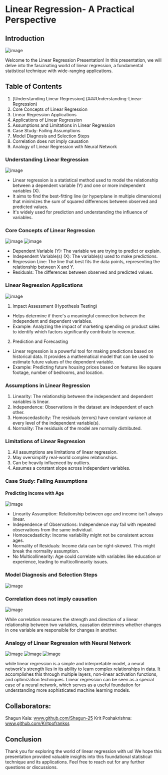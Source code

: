 # Linear Regression- A Practical Perspective

## Introduction

![image](https://github.com/Shagun-25/Linear_Regression_Presentation/assets/65088716/cb83c857-75e9-455e-8b83-39841c9c7eaf)

Welcome to the Linear Regression Presentation! In this presentation, we will delve into the fascinating world of linear regression, a fundamental statistical technique with wide-ranging applications.

## Table of Contents
1. [Understanding Linear Regression] (###Understanding-Linear-Regression)
2. Core Concepts of Linear Regression
3. Linear Regression Applications
4. Applications of Linear Regression
5. Assumptions and Limitations in Linear Regression
6. Case Study: Failing Assumptions
7. Model Diagnosis and Selection Steps
8. Correlation does not imply causation
9. Analogy of Linear Regression with Neural Network

### Understanding Linear Regression

![image](https://github.com/Shagun-25/Linear_Regression_Presentation/assets/65088716/13231537-112d-480e-b410-60ffa188f0e9)

* Linear regression is a statistical method used to model the relationship between a dependent variable (Y) and one or more independent variables (X).
* It aims to find the best-fitting line (or hyperplane in multiple dimensions) that minimizes the sum of squared differences between observed and predicted values.
* It's widely used for prediction and understanding the influence of variables.

### Core Concepts of Linear Regression

![image](https://github.com/Shagun-25/Linear_Regression_Presentation/assets/65088716/9532f285-bfc9-4b85-940e-a64f43ad4383)
![image](https://github.com/Shagun-25/Linear_Regression_Presentation/assets/65088716/af4d646b-1525-46b6-8cab-e5d8ffc0eebb)

* Dependent Variable (Y): The variable we are trying to predict or explain.
* Independent Variable(s) (X): The variable(s) used to make predictions.
* Regression Line: The line that best fits the data points, representing the relationship between X and Y.
* Residuals: The differences between observed and predicted values.

### Linear Regression Applications

![image](https://github.com/Shagun-25/Linear_Regression_Presentation/assets/65088716/f49d93ae-8d9a-41da-b887-820d5935724f)

1. Impact Assessment (Hypothesis Testing)
* Helps determine if there's a meaningful connection between the independent and dependent variables.
* Example: Analyzing the impact of marketing spending on product sales to identify which factors significantly contribute to revenue.

2. Prediction and Forecasting
* Linear regression is a powerful tool for making predictions based on historical data. It provides a mathematical model that can be used to estimate future values of the dependent variable.
* Example: Predicting future housing prices based on features like square footage, number of bedrooms, and location.

### Assumptions in Linear Regression

1. Linearity: The relationship between the independent and dependent variables is linear.
2. Independence: Observations in the dataset are independent of each other.
3. Homoscedasticity: The residuals (errors) have constant variance at every level of the independent variable(s).
4. Normality: The residuals of the model are normally distributed.

### Limitations of Linear Regression

1. All assumptions are limitations of linear regression.
2. May oversimplify real-world complex relationships.
3. Can be heavily influenced by outliers.
4. Assumes a constant slope across independent variables.

### Case Study: Failing Assumptions

#### Predicting Income with Age

![image](https://github.com/Shagun-25/Linear_Regression_Presentation/assets/65088716/d71d60df-d9f3-4b01-9d05-9cc2b2e59965)

* Linearity Assumption: Relationship between age and income isn't always linear. 
* Independence of Observations: Independence may fail with repeated observations from the same individual. 
* Homoscedasticity: Income variability might not be consistent across ages. 
* Normality of Residuals: Income data can be right-skewed. This might break the normality assumption.
* No Multicollinearity: Age could correlate with variables like education or experience, leading to multicollinearity issues.

### Model Diagnosis and Selection Steps

![image](https://github.com/Shagun-25/Linear_Regression_Presentation/assets/65088716/3092b2d9-749d-4c3f-ab68-573f944e0edf)

### Correlation does not imply causation

![image](https://github.com/Shagun-25/Linear_Regression_Presentation/assets/65088716/01e7be96-fecd-4726-9bb0-875983ed95f8)

While correlation measures the strength and direction of a linear relationship between two variables, causation determines whether changes in one variable are responsible for changes in another.

### Analogy of Linear Regression with Neural Network

![image](https://github.com/Shagun-25/Linear_Regression_Presentation/assets/65088716/03d8327b-4523-4fdc-8ade-0dbe82f04d06)
![image](https://github.com/Shagun-25/Linear_Regression_Presentation/assets/65088716/b7e4c0aa-86a5-43cf-8dbc-4866808ddef4)
![image](https://github.com/Shagun-25/Linear_Regression_Presentation/assets/65088716/28a8c715-a325-498d-be8d-d0fe24d02743)

while linear regression is a simple and interpretable model, a neural network's strength lies in its ability to learn complex relationships in data. It accomplishes this through multiple layers, non-linear activation functions, and optimization techniques. Linear regression can be seen as a special case of a neural network, which serves as a useful foundation for understanding more sophisticated machine learning models.

## Collaborators:
Shagun Kala: www.github.com/Shagun-25
Krit Poshakrishna: www.github.com/Kritpofrankss

## Conclusion
Thank you for exploring the world of linear regression with us! We hope this presentation provided valuable insights into this foundational statistical technique and its applications. Feel free to reach out for any further questions or discussions.
